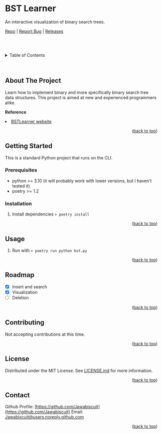 <!-- Improved compatibility of back to top link: See: https://github.com/othneildrew/Best-README-Template/pull/73 -->

<a name="readme-top"></a>

<!--
*** Thanks for checking out the Best-README-Template. If you have a suggestion
*** that would make this better, please fork the repo and create a pull request
*** or simply open an issue with the tag "enhancement".
*** Don't forget to give the project a star!
*** Thanks again! Now go create something AMAZING! :D
-->

<!-- PROJECT SHIELDS -->
<!--
*** I'm using markdown "reference style" links for readability.
*** Reference links are enclosed in brackets [ ] instead of parentheses ( ).
*** See the bottom of this document for the declaration of the reference variables
*** for contributors-url, forks-url, etc. This is an optional, concise syntax you may use.
*** https://www.markdownguide.org/basic-syntax/#reference-style-links
-->

<!-- PROJECT LOGO -->

<h1>BST Learner</h1>

<p>An interactive visualization of binary search trees.</p>

<nav>
  <a href="https://github.com/Jawabiscuit/bst-learner">Repo</a>
  |
  <a href="https://github.com/Jawabiscuit/bst-learner/issues">Report Bug</a>
  |
  <a href="https://github.com/Jawabiscuit/bst-learner/releases">Releases</a>
</nav>

<!-- TABLE OF CONTENTS -->

<br><br>

<details>
  <summary>Table of Contents</summary>
  <ol>
    <li>
      <a href="#about-the-project">About The Project</a>
    </li>
    <li>
      <a href="#getting-started">Getting Started</a>
      <ul>
        <li><a href="#prerequisites">Prerequisites</a></li>
        <li><a href="#installation">Installation</a></li>
      </ul>
    </li>
    <li><a href="#usage">Usage</a></li>
    <li><a href="#roadmap">Roadmap</a></li>
    <li><a href="#contributing">Contributing</a></li>
    <li><a href="#license">License</a></li>
    <li><a href="#contact">Contact</a></li>
  </ol>
</details>
<br><br>
<!-- ABOUT THE PROJECT -->

## About The Project

Learn how to implement binary and more specifically binary search tree data structures. This project is aimed at new and experienced programmers alike.

__Reference__

<li> <a href="https://www.evamariakiss.de/apps/bstlearner_v1.php">BSTLearner website</a> </li>

<p align="right">(<a href="#readme-top">back to top</a>)</p>

<!-- GETTING STARTED -->

## Getting Started

This is a standard Python project that runs on the CLI.

### Prerequisites

- python >= 3.10 (it will probably work with lower versions, but I haven't tested it)
- poetry >= 1.2

### Installation

1. Install dependencies `> poetry install`

<p align="right">(<a href="#readme-top">back to top</a>)</p>

<!-- USAGE EXAMPLES -->

## Usage

1. Run with `> poetry run python bst.py`

<p align="right">(<a href="#readme-top">back to top</a>)</p>

<!-- ROADMAP -->

## Roadmap

- [x] Insert and search
- [x] Visualization
- [ ] Deletion

<p align="right">(<a href="#readme-top">back to top</a>)</p>

<!-- CONTRIBUTING -->

## Contributing

Not accepting contributions at this time.

<p align="right">(<a href="#readme-top">back to top</a>)</p>

<!-- LICENSE -->

## License

Distributed under the MIT License. See [LICENSE.md](./LICENSE.md) for more information.

<p align="right">(<a href="#readme-top">back to top</a>)</p>

<!-- CONTACT -->

## Contact

Github Profile: [https://github.com/Jawabiscuit](https://github.com/Jawabiscuit)
Email: [Jawabiscuit@users.noreply.github.com](mailto:Jawabiscuit@users.noreply.github.com)

<p align="right">(<a href="#readme-top">back to top</a>)</p>
